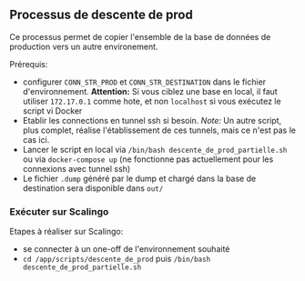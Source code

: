 ## Processus de descente de prod

Ce processus permet de copier l'ensemble de la base de données de production vers un autre environement.


Prérequis:
- configurer `CONN_STR_PROD` et `CONN_STR_DESTINATION` dans le fichier d'environnement. **Attention:** Si vous ciblez une base en local, il faut utiliser `172.17.0.1` comme hote, et non `localhost` si vous exécutez le script vi Docker
- Etablir les connections en tunnel ssh si besoin. *Note:* Un autre script, plus complet, réalise l'établissement de ces tunnels, mais ce n'est pas le cas ici.
- Lancer le script en local via `/bin/bash descente_de_prod_partielle.sh` ou via `docker-compose up` (ne fonctionne pas actuellement pour les connexions avec tunnel ssh)
- Le fichier `.dump` généré par le dump et chargé dans la base de destination sera disponible dans `out/`

### Exécuter sur Scalingo

Etapes à réaliser sur Scalingo:

- se connecter à un one-off de l'environnement souhaité
- `cd /app/scripts/descente_de_prod` puis `/bin/bash descente_de_prod_partielle.sh`
